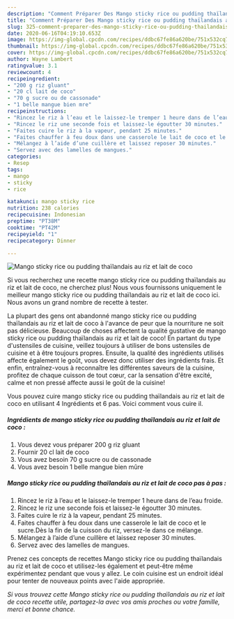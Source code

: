 ```yaml
---
description: "Comment Préparer Des Mango sticky rice ou pudding thaïlandais au riz et lait de coco"
title: "Comment Préparer Des Mango sticky rice ou pudding thaïlandais au riz et lait de coco"
slug: 325-comment-preparer-des-mango-sticky-rice-ou-pudding-thailandais-au-riz-et-lait-de-coco
date: 2020-06-16T04:19:10.653Z
image: https://img-global.cpcdn.com/recipes/ddbc67fe86a620be/751x532cq70/mango-sticky-rice-ou-pudding-thailandais-au-riz-et-lait-de-coco-photo-principale-de-la-recette.jpg
thumbnail: https://img-global.cpcdn.com/recipes/ddbc67fe86a620be/751x532cq70/mango-sticky-rice-ou-pudding-thailandais-au-riz-et-lait-de-coco-photo-principale-de-la-recette.jpg
cover: https://img-global.cpcdn.com/recipes/ddbc67fe86a620be/751x532cq70/mango-sticky-rice-ou-pudding-thailandais-au-riz-et-lait-de-coco-photo-principale-de-la-recette.jpg
author: Wayne Lambert
ratingvalue: 3.1
reviewcount: 4
recipeingredient:
- "200 g riz gluant"
- "20 cl lait de coco"
- "70 g sucre ou de cassonade"
- "1 belle mangue bien mre"
recipeinstructions:
- "Rincez le riz à l’eau et le laissez-le tremper 1 heure dans de l’eau froide."
- "Rincez le riz une seconde fois et laissez-le égoutter 30 minutes."
- "Faites cuire le riz à la vapeur, pendant 25 minutes."
- "Faites chauffer à feu doux dans une casserole le lait de coco et le sucre.Dès la fin de la cuisson du riz, versez-le dans ce mélange."
- "Mélangez à l’aide d’une cuillère et laissez reposer 30 minutes."
- "Servez avec des lamelles de mangues."
categories:
- Resep
tags:
- mango
- sticky
- rice

katakunci: mango sticky rice 
nutrition: 238 calories
recipecuisine: Indonesian
preptime: "PT38M"
cooktime: "PT42M"
recipeyield: "1"
recipecategory: Dinner

---
```



![Mango sticky rice ou pudding thaïlandais au riz et lait de coco](https://img-global.cpcdn.com/recipes/ddbc67fe86a620be/751x532cq70/mango-sticky-rice-ou-pudding-thailandais-au-riz-et-lait-de-coco-photo-principale-de-la-recette.jpg)

Si vous recherchez une recette mango sticky rice ou pudding thaïlandais au riz et lait de coco, ne cherchez plus! Nous vous fournissons uniquement le meilleur mango sticky rice ou pudding thaïlandais au riz et lait de coco ici. Nous avons un grand nombre de recette à tester.

La plupart des gens ont abandonné mango sticky rice ou pudding thaïlandais au riz et lait de coco à l'avance de peur que la nourriture ne soit pas délicieuse. Beaucoup de choses affectent la qualité gustative de mango sticky rice ou pudding thaïlandais au riz et lait de coco! En partant du type d'ustensiles de cuisine, veillez toujours à utiliser de bons ustensiles de cuisine et à être toujours propres. Ensuite, la qualité des ingrédients utilisés affecte également le goût, vous devez donc utiliser des ingrédients frais. Et enfin, entraînez-vous à reconnaître les différentes saveurs de la cuisine, profitez de chaque cuisson de tout cœur, car la sensation d'être excité, calme et non pressé affecte aussi le goût de la cuisine!

<!--inarticleads1-->

Vous pouvez cuire mango sticky rice ou pudding thaïlandais au riz et lait de coco en utilisant 4 Ingrédients et 6 pas. Voici comment vous cuire il.

##### Ingrédients de mango sticky rice ou pudding thaïlandais au riz et lait de coco :

1. Vous devez vous préparer 200 g riz gluant
1. Fournir 20 cl lait de coco
1. Vous avez besoin 70 g sucre ou de cassonade
1. Vous avez besoin 1 belle mangue bien mûre




<!--inarticleads2-->

##### Mango sticky rice ou pudding thaïlandais au riz et lait de coco pas à pas :

1. Rincez le riz à l’eau et le laissez-le tremper 1 heure dans de l’eau froide.
1. Rincez le riz une seconde fois et laissez-le égoutter 30 minutes.
1. Faites cuire le riz à la vapeur, pendant 25 minutes.
1. Faites chauffer à feu doux dans une casserole le lait de coco et le sucre.Dès la fin de la cuisson du riz, versez-le dans ce mélange.
1. Mélangez à l’aide d’une cuillère et laissez reposer 30 minutes.
1. Servez avec des lamelles de mangues.




<!--inarticleads1-->

<p>
Prenez ces concepts de recettes Mango sticky rice ou pudding thaïlandais au riz et lait de coco et utilisez-les également et peut-être même expérimentez pendant que vous y allez. Le coin cuisine est un endroit idéal pour tenter de nouveaux points avec l'aide appropriée.
</p>

<p>
<i>Si vous trouvez cette Mango sticky rice ou pudding thaïlandais au riz et lait de coco recette utile, partagez-la avec vos amis proches ou votre famille, merci et bonne chance.</i>
</p>
